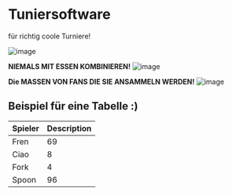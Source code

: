 # Tuniersoftware
für richtig coole Turniere!

![image](https://external-content.duckduckgo.com/iu/?u=https%3A%2F%2Fimg.fotocommunity.com%2Fritterturnier-cc948de4-d22c-4fce-959d-dfa8dac9259e.jpg%3Fwidth%3D1000&f=1&nofb=1&ipt=0ce2844cfadc4b54b6065f0326b914d99626e2d45f7e9675b622c78d5dde2d05&ipo=images)

**NIEMALS MIT ESSEN KOMBINIEREN!**
![image](https://external-content.duckduckgo.com/iu/?u=https%3A%2F%2Fi.ytimg.com%2Fvi%2Fs3MF-c6r4I8%2Fmaxresdefault.jpg&f=1&nofb=1&ipt=7acbcc9b6252c7f868b47ef7d786df4885f86c9df56e7292cfd52003a160c04a&ipo=images)

**Die MASSEN VON FANS DIE SIE ANSAMMELN WERDEN!**
![image](https://external-content.duckduckgo.com/iu/?u=https%3A%2F%2Fstaticdelivery.nexusmods.com%2Fmods%2F110%2Fimages%2F103282%2F103282-1591559017-368772466.jpeg&f=1&nofb=1&ipt=af7aea9d7ae7919a38a139ac57a83413f6e88b0f4a96f2ee1e981a1c4d2fa602&ipo=images)


## Beispiel für eine Tabelle :)
| Spieler | Description |
| ----------- | ----------- |
| Fren | 69 |
| Ciao | 8 |
| Fork | 4 |
| Spoon | 96 |